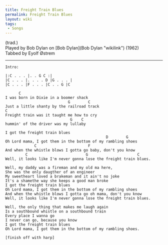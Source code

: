```yaml
---
title: Freight Train Blues
permalink: Freight Train Blues
layout: wiki
tags:
 - Songs
---
```


(trad.)  
Played by Bob Dylan on [Bob Dylan](Bob Dylan "wikilink") (1962)  
Tabbed by Eyolf Østrem

* * * * *

    Intro:

    |:C . . . |. . G C :|
    |C . . . |. . . . D |G . . . |
    |C . . . |F . . . |C . . G |C

          C
    I was born in Dixie in a boomer shack
                                G        C
    Just a little shanty by the railroad track
    C
    Freight train was it taught me how to cry
                                 G    C
    hummin' of the driver was my lullaby

    I got the freight train blues
                                                 D        G
    Oh Lord mama, I got them in the bottom of my rambling shoes
                 C                       F
    And when the whistle blows I gotta go baby, don't you know
             C                          G                      C
    Well, it looks like I'm never gonna lose the freight train blues.

    Well, my daddy was a fireman and my old ma here,
    She was the only daugther of an engineer
    My sweetheart loved a brakeman and it ain't no joke
    It's a shamethe way she keeps a good man broke
    I got the freight train blues
    Oh Lord mama, I got them in the bottom of my rambling shoes
    And when the whistle blows I gotta go oh mama, don't you know
    Well, it looks like I'm never gonna lose the freight train blues.

    Well, the only thing that makes me laugh again
    Is a southbound whistle on a southbound train
    Every place I wanna go
    I never can go, because you know
    I got the freight train blues
    Oh Lord mama, I got them in the bottom of my rambling shoes.

    [finish off with harp]
